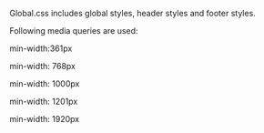 Global.css includes global styles, header styles and footer styles.

Following media queries are used:

min-width:361px

min-width: 768px

min-width: 1000px

min-width: 1201px

min-width: 1920px
